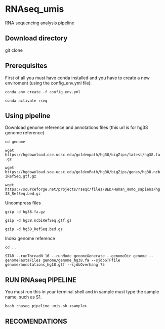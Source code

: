 # RNAseq_umis

RNA sequencing analysis pipeline

## Download directory

git clone 

## Prerequisites

First of all you must have conda installed and you have to create a new enviroment (using the config_env.yml file).

`conda env create -f config_env.yml`

`conda activate rseq`

## Using pipeline

Download genome reference and annotations files (this url is for hg38 genome reference)

`cd genome`

`wget https://hgdownload.cse.ucsc.edu/goldenpath/hg38/bigZips/latest/hg38.fa.gz`

`wget https://hgdownload.soe.ucsc.edu/goldenPath/hg38/bigZips/genes/hg38.ncbiRefSeq.gtf.gz`

`wget https://sourceforge.net/projects/rseqc/files/BED/Human_Homo_sapiens/hg38_RefSeq.bed.gz`

Uncompress files

`gzip -d hg38.fa.gz`

`gzip -d hg38.ncbiRefSeq.gtf.gz`

`gzip -d hg38_RefSeq.bed.gz`

Index genome reference

`cd ..`

`STAR --runThreadN 16 --runMode genomeGenerate --genomeDir genome --genomeFastaFiles genome/genome_hg38.fa --sjdbGTFfile genome/annotations_hg18.gtf --sjdbOverhang 75`

## RUN RNAseq PIPELINE

You must run this in your terminal shell and in sample must type the sample name, such as S1.

`bash rnaseq_pipeline_umis.sh <sample>`

## RECOMENDATIONS






